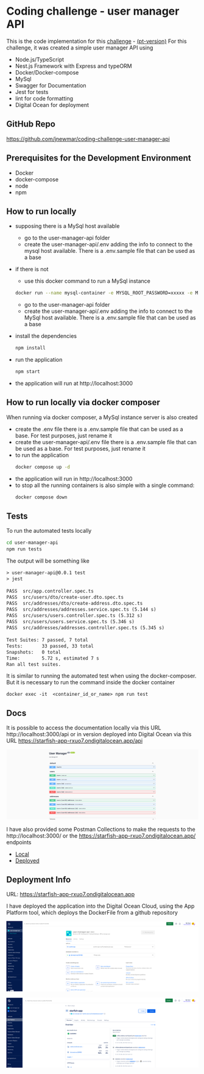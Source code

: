 # Coding challenge - user manager API

This is the code implementation for this [challenge](./CHALLENGE.MD) - [(pt-version)](./DESAFIO.MD)
For this challenge, it was created a simple user manager API using 
- Node.js/TypeScript
- Nest.js Framework with Express and typeORM
- Docker/Docker-compose
- MySql
- Swagger for Documentation
- Jest for tests
- lint for code formatting
- Digital Ocean for deployment

## GitHub Repo

https://github.com/jnewmar/coding-challenge-user-manager-api

## Prerequisites for the Development Environment


 - Docker
 - docker-compose
 - node
 - npm

## How to run locally

  - supposing there is a MySql host available
    - go to the user-manager-api folder
    - create the user-manager-api/.env adding the info to connect to the mysql host available. There is a .env.sample file that can be used as a base
  - if there is not 
    - use this docker command to run a MySql instance
    ```bash
    docker run --name mysql-container -e MYSQL_ROOT_PASSWORD=xxxxx -e MYSQL_DATABASE=user_manager -p 3306:3306 -d migs/mysql-5.7 
    ```
    - go to the user-manager-api folder
    - create the user-manager-api/.env adding the info to connect to the MySql host available. There is a .env.sample file that can be used as a base

  - install the dependencies
    ```bash
    npm install
    ```
  - run the application
    ```bash
    npm start
    ```
  - the application will run at http://localhost:3000


## How to run locally via docker composer

When running via docker composer, a MySql instance server is also created

- create the .env file there is a .env.sample file that can be used as a base. For test purposes, just rename it
- create the user-manager-api/.env file there is a .env.sample file that can be used as a base. For test purposes, just rename it
- to run the application
    ```bash
    docker compose up -d
    ```
- the application will run in http://localhost:3000
- to stop all the running containers is also simple with a single command:
    ```bash
    docker compose down
    ```

## Tests

To run the automated tests locally
````bash
cd user-manager-api
npm run tests
````

The output will be something like
````
> user-manager-api@0.0.1 test
> jest

PASS  src/app.controller.spec.ts
PASS  src/users/dto/create-user.dto.spec.ts
PASS  src/addresses/dto/create-address.dto.spec.ts
PASS  src/addresses/addresses.service.spec.ts (5.144 s)
PASS  src/users/users.controller.spec.ts (5.312 s)
PASS  src/users/users.service.spec.ts (5.346 s)
PASS  src/addresses/addresses.controller.spec.ts (5.345 s)

Test Suites: 7 passed, 7 total
Tests:       33 passed, 33 total
Snapshots:   0 total
Time:        5.72 s, estimated 7 s
Ran all test suites.
````

It is similar to running the automated test when using the docker-composer. But it is necessary to run the command inside the docker container
````
docker exec -it  <container_id_or_name> npm run test
````

## Docs

 It is possible to access the documentation locally via this URL http://localhost:3000/api or in version deployed into Digital Ocean via this URL https://starfish-app-rxuo7.ondigitalocean.app/api

 ![Docs](doc-images/Swagger-UI.png)

 I have also provided some Postman Collections to make the requests to the http://localhost:3000/ or the https://starfish-app-rxuo7.ondigitalocean.app/ endpoints
 - [Local](./postman-collections/user%20manager%20api%20-%20local.postman_collection.json)
 - [Deployed](./postman-collections/user%20manager%20api%20-%20dev.postman_collection.json)

## Deployment Info

URL: https://starfish-app-rxuo7.ondigitalocean.app

I have deployed the application into the Digital Ocean Cloud, using the App Platform tool, which deploys the DockerFile from a github repository 

 ![DigitalOcean](doc-images/DigitalOcean.png)

 ![DigitalOcean](doc-images/DigitalOcean-App-Platform.png)